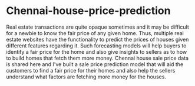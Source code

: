 # Chennai-house-price-prediction

Real estate transactions are quite opaque sometimes and it may be difficult for a newbie to know the fair price of any given home. Thus, multiple real estate websites have the functionality to predict the prices of houses given different features regarding it. Such forecasting models will help buyers to identify a fair price for the home and also give insights to sellers as to how to build homes that fetch them more money. Chennai house sale price data is shared here and I've built a sale price prediction model that will aid the customers to find a fair price for their homes and also help the sellers understand what factors are fetching more money for the houses.



